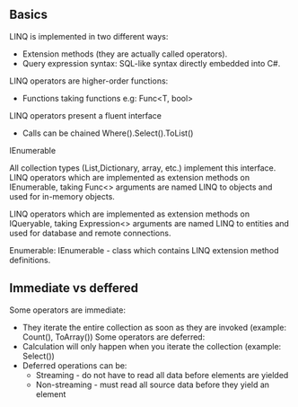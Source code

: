 ## Basics
LINQ is implemented in two different ways:
 - Extension methods (they are actually called operators).
 - Query expression syntax: SQL-like syntax directly embedded into C#.
 
 LINQ operators are higher-order functions:
 - Functions taking functions e.g: Func<T, bool>
 
 LINQ operators present a fluent interface
 - Calls can be chained Where().Select().ToList()

IEnumerable<T>

All collection types (List,Dictionary, array, etc.) implement this interface.
LINQ operators which are implemented as extension methods on IEnumerable<T>, taking Func<> arguments are named
LINQ to objects and used for in-memory objects.
    
LINQ operators which are implemented as extension methods on IQueryable<T>, taking Expression<> arguments are named
LINQ to entities and used for database and remote connections.

Enumerable: IEnumerable - class which contains LINQ extension method definitions.

## Immediate vs deffered
Some operators are immediate:
 - They iterate the entire collection as soon as they are invoked (example: Count(), ToArray())
 Some operators are deferred:
 - Calculation will only happen when you iterate the collection (example: Select())
 - Deferred operations can be:
    - Streaming - do not have to read all data before elements are yielded
    - Non-streaming - must read all source data before they yield an element
